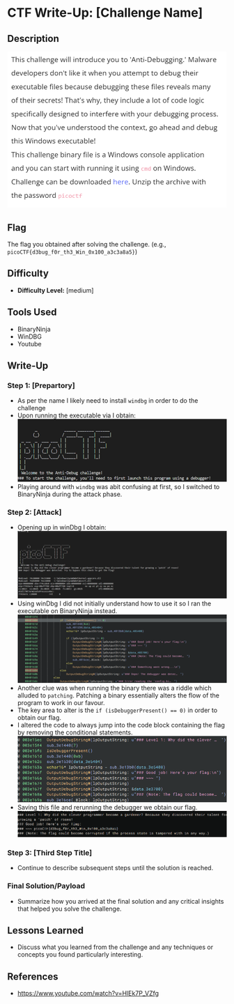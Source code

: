 # CTF Write-Up: [Challenge Name]

## Description
![alt text](image.png)
## Flag
The flag you obtained after solving the challenge. (e.g., `picoCTF{d3bug_f0r_th3_Win_0x100_a3c3a8a5}`)

## Difficulty
- **Difficulty Level:** [medium]

## Tools Used
- BinaryNinja
- WinDBG
- Youtube

## Write-Up

### Step 1: [Prepartory]
- As per the name I likely need to install `windbg` in order to do the challenge
- Upon running the executable via I obtain: 
![alt text](image-1.png)
- Playing around with `windbg` was abit confusing at first, so I switched to BinaryNinja during the attack phase.

### Step 2: [Attack]
- Opening up in winDbg I obtain: 
![alt text](image-2.png)
- Using winDbg I did not initially understand how to use it so I ran the executable on BinaryNinja instead.
![alt text](image-3.png)
- Another clue was when running the binary there was a riddle which alluded to `patching`. Patching a binary essentially alters the flow of the program to work in our favour. 
- The key area to alter is the `if (isDebuggerPresent() == 0)` in order to obtain our flag.
- I altered the code to always jump into the code block containing the flag by removing the conditional statements.
![alt text](image-6.png)
- Saving this file and rerunning the debugger we obtain our flag.
![alt text](image-7.png)


### Step 3: [Third Step Title]
- Continue to describe subsequent steps until the solution is reached. 

### Final Solution/Payload
- Summarize how you arrived at the final solution and any critical insights that helped you solve the challenge.

## Lessons Learned
- Discuss what you learned from the challenge and any techniques or concepts you found particularly interesting.

## References
- https://www.youtube.com/watch?v=HlEk7P_VZfg

